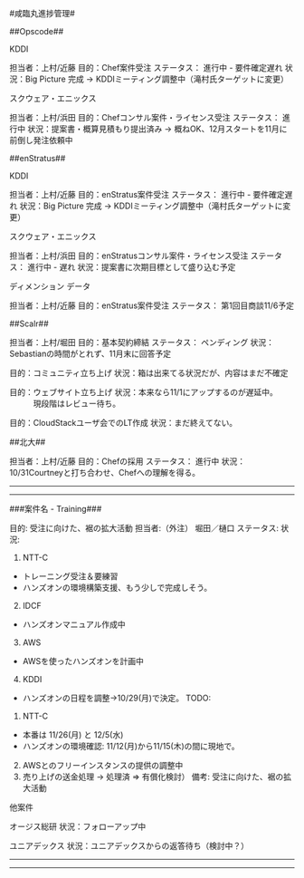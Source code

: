 #咸臨丸進捗管理#

##Opscode##

KDDI

担当者：上村/近藤
目的：Chef案件受注
ステータス： 進行中 - 要件確定遅れ
状況：Big Picture 完成 → KDDIミーティング調整中（滝村氏ターゲットに変更）

スクウェア・エニックス

担当者：上村/浜田
目的：Chefコンサル案件・ライセンス受注
ステータス： 進行中 
状況：提案書・概算見積もり提出済み → 概ねOK、12月スタートを11月に前倒し発注依頼中

##enStratus##

KDDI

担当者：上村/近藤
目的：enStratus案件受注
ステータス： 進行中 - 要件確定遅れ
状況：Big Picture 完成 → KDDIミーティング調整中（滝村氏ターゲットに変更）

スクウェア・エニックス

担当者：上村/浜田
目的：enStratusコンサル案件・ライセンス受注
ステータス： 進行中 - 遅れ
状況：提案書に次期目標として盛り込む予定

ディメンション データ

担当者：上村/近藤
目的：enStratus案件受注
ステータス： 第1回目商談11/6予定

##Scalr##

担当者：上村/堀田
目的：基本契約締結
ステータス： ペンディング
状況：Sebastianの時間がとれず、11月末に回答予定

目的：コミュニティ立ち上げ
状況：箱は出来てる状況だが、内容はまだ不確定

目的：ウェブサイト立ち上げ
状況：本来なら11/1にアップするのが遅延中。
　　　現段階はレビュー待ち。

目的：CloudStackユーザ会でのLT作成
状況：まだ終えてない。


##北大##

担当者：上村/近藤
目的：Chefの採用
ステータス： 進行中
状況：10/31Courtneyと打ち合わせ、Chefへの理解を得る。

---
---

###案件名 - Training###

目的: 受注に向けた、裾の拡大活動
担当者:（外注） 堀田／樋口
ステータス:
状況:
1. NTT-C
- トレーニング受注＆要練習
- ハンズオンの環境構築支援、もう少しで完成しそう。
2. IDCF
- ハンズオンマニュアル作成中　
3. AWS
- AWSを使ったハンズオンを計画中
4. KDDI
- ハンズオンの日程を調整→10/29(月)で決定。
TODO:
1. NTT-C
- 本番は 11/26(月) と 12/5(水)
- ハンズオンの環境確認: 11/12(月)から11/15(木)の間に現地で。
2. AWSとのフリーインスタンスの提供の調整中
3. 売り上げの送金処理 → 処理済
=> 有償化検討）
備考: 受注に向けた、裾の拡大活動

他案件

オージス総研
状況：フォローアップ中

ユニアデックス
状況：ユニアデックスからの返答待ち（検討中？）

---
---
